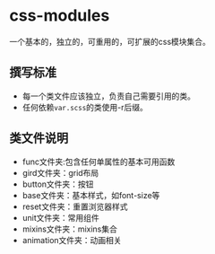 # css-modules
一个基本的，独立的，可重用的，可扩展的css模块集合。

## 撰写标准
+ 每一个类文件应该独立，负责自己需要引用的类。
+ 任何依赖```var.scss```的类使用-r后缀。

## 类文件说明
+ func文件夹:包含任何单属性的基本可用函数
+ gird文件夹：grid布局
+ button文件夹：按钮
+ base文件夹：基本样式，如font-size等
+ reset文件夹：重置浏览器样式
+ unit文件夹：常用组件
+ mixins文件夹：mixins集合
+ animation文件夹：动画相关
